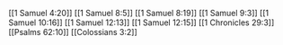 [[1 Samuel 4:20]]
[[1 Samuel 8:5]]
[[1 Samuel 8:19]]
[[1 Samuel 9:3]]
[[1 Samuel 10:16]]
[[1 Samuel 12:13]]
[[1 Samuel 12:15]]
[[1 Chronicles 29:3]]
[[Psalms 62:10]]
[[Colossians 3:2]]
